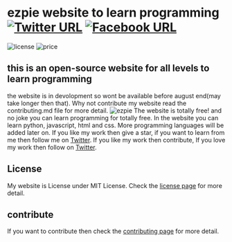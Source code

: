 # ezpie website to learn programming  [![Twitter URL](https://img.shields.io/twitter/url/https/twitter.com/bukotsunikki.svg?style=social&label=Follow%20%40ezpie)](https://twitter.com/ezpieCo) [![Facebook URL](https://img.shields.io/twitter/url?label=follow%20@ezpie&logo=facebook&style=social&url=http%3A%2F%2Ffacebook.com)](https://www.facebook.com/profile.php?id=100082135591250)
![license](https://img.shields.io/badge/license-MIT-green) ![price](https://img.shields.io/badge/price-FREE-blue)
## this is an open-source website for all levels to learn programming
the website is in devolopment so wont be available before august end(may take longer then that). 
Why not contribute my website read the contributing.md file for more detail.
![ezpie](https://user-images.githubusercontent.com/104765117/172398008-f0f50a3c-1a91-4ff4-80cc-ad8eaed1b354.png)
The website is totally free! and no joke you can learn programming for totally free. In the website you can learn python, javascript, html and css. More programming languages will be added later on. If you like my work then give a star, if you want to learn from me then
follow me on [Twitter](https://twitter.com/ezpieCo). 
If you like my work then contribute, If you love my work then follow on [Twitter](https://twitter.com/ezpieCo).
## License
My website is License under MIT License. Check the [license page](https://github.com/ishaan010/ezpie/blob/master/LICENSE) for more detail.
## contribute
If you want to contribute then check the [contributing page](https://github.com/ishaan010/ezpie/blob/master/CONTRIBUTING.md) for more detail.
